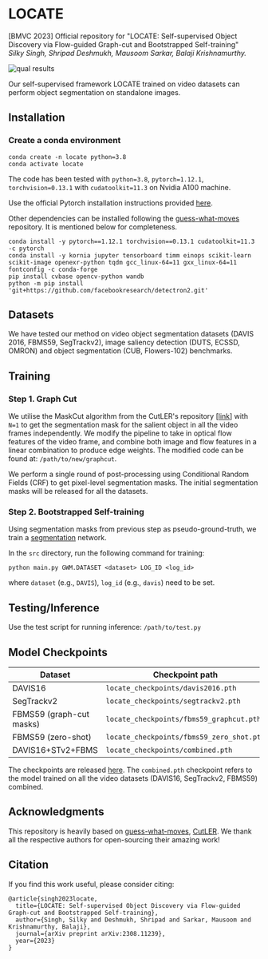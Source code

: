 # LOCATE
[BMVC 2023] Official repository for "LOCATE: Self-supervised Object Discovery via Flow-guided Graph-cut and Bootstrapped Self-training"  
*Silky Singh, Shripad Deshmukh, Mausoom Sarkar, Balaji Krishnamurthy.*

![qual results](assets/locate_VOS_qual.png)

Our self-supervised framework LOCATE trained on video datasets can perform object segmentation on standalone images.

<!-- ![model pipeline](assets/model_pipeline.png) -->

## Installation

### Create a conda environment

```
conda create -n locate python=3.8
conda activate locate
```

The code has been tested with `python=3.8`, `pytorch=1.12.1`, `torchvision=0.13.1` with `cudatoolkit=11.3` on Nvidia A100 machine.

Use the official Pytorch installation instructions provided [here](https://pytorch.org/get-started/previous-versions/).

Other dependencies can be installed following the [guess-what-moves](https://github.com/karazijal/guess-what-moves) repository. It is mentioned below for completeness.

```
conda install -y pytorch==1.12.1 torchvision==0.13.1 cudatoolkit=11.3 -c pytorch
conda install -y kornia jupyter tensorboard timm einops scikit-learn scikit-image openexr-python tqdm gcc_linux-64=11 gxx_linux-64=11 fontconfig -c conda-forge
pip install cvbase opencv-python wandb 
python -m pip install 'git+https://github.com/facebookresearch/detectron2.git'
```


## Datasets

We have tested our method on video object segmentation datasets (DAVIS 2016, FBMS59, SegTrackv2), image saliency detection (DUTS, ECSSD, OMRON) and object segmentation (CUB, Flowers-102) benchmarks.  


## Training

### Step 1. Graph Cut

We utilise the MaskCut algorithm from the CutLER's repository [[link](https://github.com/facebookresearch/CutLER)] with `N=1` to get the segmentation mask for the salient object in all the video frames independently. We modify the pipeline to take in optical flow features of the video frame, and combine both image and flow features in a linear combination to produce edge weights. The modified code can be found at: `/path/to/new/graphcut`. 

We perform a single round of post-processing using Conditional Random Fields (CRF) to get pixel-level segmentation masks. The initial segmentation masks will be released for all the datasets. 


### Step 2. Bootstrapped Self-training

Using segmentation masks from previous step as pseudo-ground-truth, we train a [segmentation](https://github.com/facebookresearch/MaskFormer) network.

In the `src` directory, run the following command for training:
```
python main.py GWM.DATASET <dataset> LOG_ID <log_id>
```
where `dataset` (e.g., `DAVIS`), `log_id` (e.g., `davis`) need to be set.


## Testing/Inference

Use the test script for running inference: `/path/to/test.py`


## Model Checkpoints

| Dataset | Checkpoint path |
| ------- | ---------- |
| DAVIS16 | `locate_checkpoints/davis2016.pth` |
| SegTrackv2 | `locate_checkpoints/segtrackv2.pth` |
| FBMS59 (graph-cut masks) | `locate_checkpoints/fbms59_graphcut.pth` |
| FBMS59 (zero-shot) | `locate_checkpoints/fbms59_zero_shot.pth` |
| DAVIS16+STv2+FBMS | `locate_checkpoints/combined.pth` |

The checkpoints are released [here](https://www.dropbox.com/scl/fo/v2akgrbzyyvkgtr98x2ok/h?rlkey=wfhmcm26fb3ivirdpx6pdkdxb&dl=0). The `combined.pth` checkpoint refers to the model trained on all the video datasets (DAVIS16, SegTrackv2, FBMS59) combined.

## Acknowledgments

This repository is heavily based on [guess-what-moves](https://github.com/karazijal/guess-what-moves), [CutLER](https://github.com/facebookresearch/CutLER). We thank all the respective authors for open-sourcing their amazing work! 



## Citation

If you find this work useful, please consider citing:

```
@article{singh2023locate,
  title={LOCATE: Self-supervised Object Discovery via Flow-guided Graph-cut and Bootstrapped Self-training},
  author={Singh, Silky and Deshmukh, Shripad and Sarkar, Mausoom and Krishnamurthy, Balaji},
  journal={arXiv preprint arXiv:2308.11239},
  year={2023}
}
```
